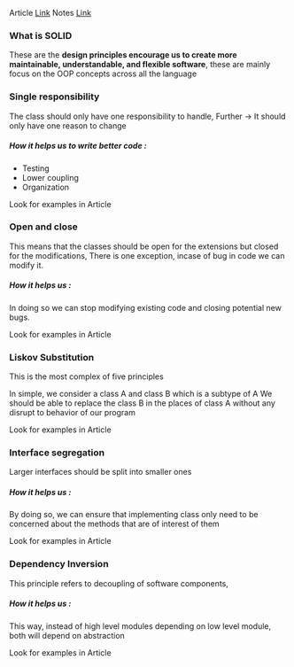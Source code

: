 
Article [Link](https://www.baeldung.com/solid-principles)
Notes [Link](https://www.notion.so/SOLID-PRINCIPLE-1ba20ab447a380019766ed13047bcce2)
### What is SOLID

These are the **design principles encourage us to create more maintainable, understandable, and flexible software**, these are mainly focus on the OOP concepts across all the language
### Single responsibility

The class should only have one responsibility to handle, 
Further -> It should only have one reason to change
##### How it helps us to write better code :
- Testing 
- Lower coupling
- Organization

Look for examples in Article

### Open and close

This means that the classes should be open for the extensions but closed for the modifications,
There is one exception, incase of bug in code we can modify it.
##### How it helps us : 
In doing so we can stop modifying existing code and closing potential new bugs.

Look for examples in Article

### Liskov Substitution

This is the most complex of five principles

In simple, we consider a class A and class B which is a subtype of A
We should be able to replace the class B in the places of class A without any disrupt to behavior of our program

Look for examples in Article

### Interface segregation

Larger interfaces should be split into smaller ones
##### How it helps us :
By doing so, we can ensure that implementing class only need to be concerned about the methods that are of interest of them

Look for examples in Article

### Dependency Inversion

This principle refers to decoupling of software components, 
##### How it helps us : 
This way, instead of high level modules depending on low level module, both will depend on abstraction

Look for examples in Article